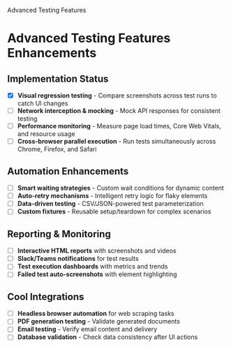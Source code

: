 Advanced Testing Features


# Advanced Testing Features Enhancements

## Implementation Status

- [x] **Visual regression testing** - Compare screenshots across test runs to catch UI changes
- [ ] **Network interception & mocking** - Mock API responses for consistent testing
- [ ] **Performance monitoring** - Measure page load times, Core Web Vitals, and resource usage
- [ ] **Cross-browser parallel execution** - Run tests simultaneously across Chrome, Firefox, and Safari

## Automation Enhancements

- [ ] **Smart waiting strategies** - Custom wait conditions for dynamic content
- [ ] **Auto-retry mechanisms** - Intelligent retry logic for flaky elements
- [ ] **Data-driven testing** - CSV/JSON-powered test parameterization
- [ ] **Custom fixtures** - Reusable setup/teardown for complex scenarios

## Reporting & Monitoring

- [ ] **Interactive HTML reports** with screenshots and videos
- [ ] **Slack/Teams notifications** for test results
- [ ] **Test execution dashboards** with metrics and trends
- [ ] **Failed test auto-screenshots** with element highlighting

## Cool Integrations

- [ ] **Headless browser automation** for web scraping tasks
- [ ] **PDF generation testing** - Validate generated documents
- [ ] **Email testing** - Verify email content and delivery
- [ ] **Database validation** - Check data consistency after UI actions